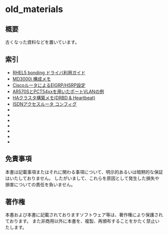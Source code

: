 # old_materials

## 概要
古くなった資料などを置いています。

## 索引
* [RHEL5 bonding ドライバ利用ガイド](bonding_guide_for_RHEL5.pdf)
* [MD3000i 構成メモ](configuration_fo_MD3000i.pdf)
* [CiscoルータによるEIGRP/HSRP設定](EIGRP_HSRP_settings_by_Cisco_router.pdf)
* [AR570SとPCT54xxを用いたポートVLANの例](example_of_port_VLAN_by_AR570S_PCT54xx.pdf)
* [HAクラスタ構築メモ(DRBD & Heartbeat)](HA_cluster_construction_memo(DRBD_Heartbeat).pdf)
* [ISDNアクセスルータ コンフィグ](ISDN_access_router_config.pdf)
* []()
* []()
* []()
* []()
* []()
* []()
* []()

## 免責事項
本書は記載事項またはそれに関わる事項について、明示的あるいは暗黙的な保証はいたしておりません。
したがいまして、これらを原因として発生した損失や損害についての責任を負いません。

## 著作権
本書および本書に記載されておりますソフトウェア等は、著作権により保護されております。
また非商用以外に本書を、複製、再頒布することをかたく禁止いたします。
